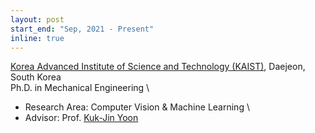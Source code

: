 ```yaml
---
layout: post
start_end: "Sep, 2021 - Present"
inline: true
---
```


[Korea Advanced Institute of Science and Technology (KAIST)](https://www.kaist.ac.kr), Daejeon, South Korea \
Ph.D. in Mechanical Engineering \
- Research Area: Computer Vision & Machine Learning \
- Advisor: Prof. [Kuk-Jin Yoon](https://sites.google.com/site/kjyoon/)
